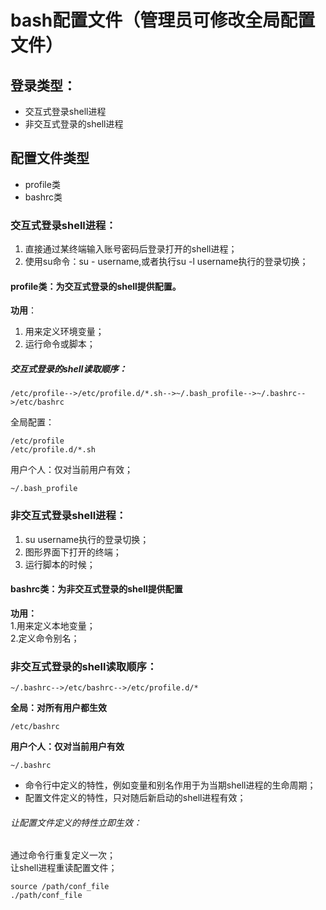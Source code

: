 # bash配置文件（管理员可修改全局配置文件）

## 登录类型：
- 交互式登录shell进程
- 非交互式登录的shell进程

## 配置文件类型
- profile类
- bashrc类

### 交互式登录shell进程：
1. 直接通过某终端输入账号密码后登录打开的shell进程；  
1. 使用su命令：su - username,或者执行su -l username执行的登录切换；


#### profile类：为交互式登录的shell提供配置。  
**功用**：
1. 用来定义环境变量；
1. 运行命令或脚本；  

##### 交互式登录的shell读取顺序：
```
/etc/profile-->/etc/profile.d/*.sh-->~/.bash_profile-->~/.bashrc-->/etc/bashrc
```

全局配置：   

```
/etc/profile  
/etc/profile.d/*.sh
```
用户个人：仅对当前用户有效；  
```
~/.bash_profile
```

### 非交互式登录shell进程：
1. su username执行的登录切换；  
1. 图形界面下打开的终端；  
1. 运行脚本的时候；  

#### bashrc类：为非交互式登录的shell提供配置
**功用：**  
1.用来定义本地变量；  
2.定义命令别名；

### 非交互式登录的shell读取顺序：
```
~/.bashrc-->/etc/bashrc-->/etc/profile.d/*
```
**全局：对所有用户都生效**
```
/etc/bashrc
```
**用户个人：仅对当前用户有效**
```
~/.bashrc
```
- 命令行中定义的特性，例如变量和别名作用于为当期shell进程的生命周期；
- 配置文件定义的特性，只对随后新启动的shell进程有效；

###### 让配置文件定义的特性立即生效：  
通过命令行重复定义一次；  
让shell进程重读配置文件；  

```
source /path/conf_file
./path/conf_file
```




